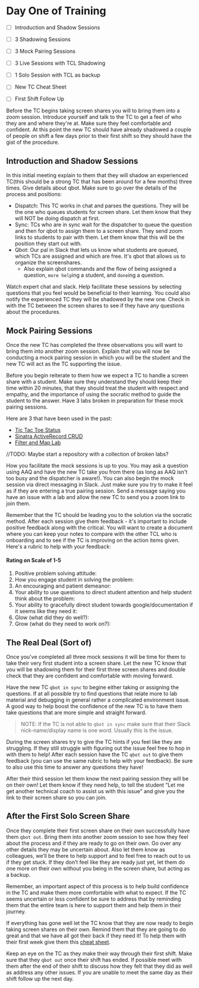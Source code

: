 # Day One of Training

- [ ] Introduction and Shadow Sessions

- [ ] 3 Shadowing Sessions

- [ ] 3 Mock Pairing Sessions

- [ ] 3 Live Sessions with TCL Shadowing

- [ ] 1 Solo Session with TCL as backup

- [ ] New TC Cheat Sheet

- [ ] First Shift Follow Up

Before the TC begins taking screen shares you will to bring them into a zoom session. Introduce yourself and talk to the TC to get a feel of who they are and where they're at. Make sure they feel comfortable and confident. At this point the new TC should have already shadowed a couple of people on shift a few days prior to their first shift so they should have the gist of the procedure. 

## Introduction and Shadow Sessions

In this initial meeting explain to them that they will shadow an experienced TC(this should be a strong TC that has been around for a few months) three times. Give details about qbot. Make sure to go over the details of the process and positions:
- Dispatch: This TC works in chat and parses the questions. They will be the one who queues students for screen share. Let them know that they will NOT be doing dispatch at first.
- Sync: TCs who are in sync wait for the dispatcher to queue the question and then for qbot to assign them to a screen share. They send zoom links to students to pair with them. Let them know that this will be the position they start out with.
- Qbot: Our pal in Slack that lets us know what students are queued, which TCs are assigned and which are free. It's qbot that allows us to organize the screenshares. 
    - Also explain qbot commands and the flow of being assigned a question, `more help`ing a student, and `done`ing a question.

 Watch expert chat and slack. Help facilitate these sessions by selecting questions that you feel would be beneficial to their learning. You could also notify the experienced TC they will be shadowed by the new one. Check in with the TC between the screen shares to see if they have any questions about the procedures. 


## Mock Pairing Sessions    

Once the new TC has completed the three observations you will want to bring them into another zoom session. Explain that you will now be conducting a mock pairing session in which you will be the student and the new TC will act as the TC supporting the issue. 

Before you begin reiterate to them how we expect a TC to handle a screen share with a student. Make sure they understand they should keep their time within 20 minutes, that they should treat the student with respect and empathy, and the importance of using the socratic method to guide the student to the answer. Have 3 labs broken in preparation for these mock pairing sessions. 

Here are 3 that have been used in the past:
- [Tic Tac Toe Status](https://learn.co/tracks/full-stack-web-development-v5/intro-to-ruby-development/ruby-tic-tac-toe/tic-tac-toe-game-status)
- [Sinatra ActiveRecord CRUD](https://learn.co/tracks/full-stack-web-development-v5/sinatra/activerecord/sinatra-activerecord-crud)
- [Filter and Map Lab](https://learn.co/tracks/full-stack-web-development-v5/javascript/looping-and-iteration/filter-and-map-lab)


//TODO: Maybe start a repository with a collection of broken labs? 

How you facilitate the mock sessions is up to you. You may ask a question using AAQ and have the new TC take you from there (as long as AAQ isn't too busy and the dispatcher is aware!). You can also begin the mock session via direct messaging in Slack. Just make sure you try to make it feel as if they are entering a true pairing session. Send a message saying you have an issue with a lab and allow the new TC to send you a zoom link to join them. 

Remember that the TC should be leading you to the solution via the socratic method. After each session give them feedback - it's important to include positive feedback along with the critical. You will want to create a document where you can keep your notes to compare with the other TCL who is onboarding and to see if the TC is improving on the action items given. Here's a rubric to help with your feedback:

#### Rating on Scale of 1-5

1. Positive problem solving attitude: 
2. How you engage student in solving the problem: 
3. An encouraging and patient demeanor: 
4. Your ability to use questions to direct student attention and help student think about the problem: 
5. Your ability to gracefully direct student towards google/documentation if it seems like they need it: 
6. Glow (what did they do well?):
7. Grow (what do they need to work on?): 


## The Real Deal (Sort of)

Once you've completed all three mock sessions it will be time for them to take their very first student into a screen share. Let the new TC know that you will be shadowing them for their first three screen shares and double check that they are confident and comfortable with moving forward. 

Have the new TC `qbot in sync` to begine either taking or assigning the questions. If at all possible try to find questions that relate more to lab material and debugging in general rather a complicated environment issue. A good way to help boost the confidence of the new TC is to have them take questions that are more simple and straight forward. 

>NOTE: If the TC is not able to `qbot in sync` make sure that their Slack nick-name/display name is one word. Usually this is the issue.

During the screen shares try to give the TC hints if you feel like they are struggling. If they still struggle with figuring out the issue feel free to hop in with them to help! After each session have the TC `qbot out` to give them feedback (you can use the same rubric to help with your feedback). Be sure to also use this time to answer any questions they have!

After their third session let them know the next pairing session they will be on their own! Let them know if they need help, to tell the student “Let me get another technical coach to assist us with this issue” and give you the link to their screen share so you can join. 

## After the First Solo Screen Share

Once they complete their first screen share on their own successfully have them `qbot out`. Bring them into another zoom session to see how they feel about the process and if they are ready to go on their own. Go over any other details they may be uncertain about. Also let them know as colleagues, we’ll be there to help support and to feel free to reach out to us if they get stuck. If they don’t feel like they are ready just yet, let them do one more on their own without you being in the screen share, but acting as a backup. 

Remember, an important aspect of this process is to help build confidence in the TC and make them more comfortable with what to expect. If the TC seems uncertain or less confident be sure to address that by reminding them that the entire team is here to support them and help them in their journey. 

If everything has gone well let the TC know that they are now ready to begin taking screen shares on their own. Remind them that they are going to do great and that we have all got their back if they need it! To help them with their first week give them this [cheat sheet](https://docs.google.com/document/d/1XRbL-lHTfpkeGwyr1zyiE3BFXeVfCv9jU4OCOxtHrjY/edit).

Keep an eye on the TC as they make their way through their first shift. Make sure that they `qbot out` once their shift has ended. If possible meet with them after the end of their shift to discuss how they felt that they did as well as address any other issues. If you are unable to meet the same day as their shift follow up the next day.


